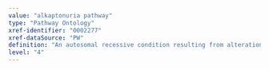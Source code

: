 ```yaml
---
value: "alkaptonuria pathway"
type: "Pathway Ontology"
xref-identifier: "0002277"
xref-dataSource: "PW"
definition: "An autosomal recessive condition resulting from alterations in the metabolism of phenylalanine and tyrosine."
level: "4"
---
```

